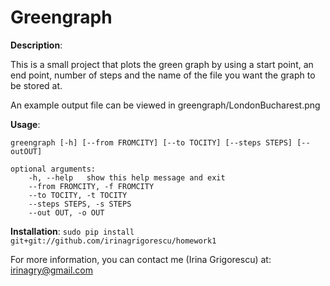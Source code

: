 Greengraph
==========

**Description**:

This is a small project that plots the green graph by using a start point, an end point, number of steps
and the name of the file you want the graph to be stored at.
 

An example output file can be viewed in greengraph/LondonBucharest.png


**Usage**:

```
greengraph [-h] [--from FROMCITY] [--to TOCITY] [--steps STEPS] [--outOUT]

optional arguments:
    -h, --help   show this help message and exit
    --from FROMCITY, -f FROMCITY
    --to TOCITY, -t TOCITY
    --steps STEPS, -s STEPS
    --out OUT, -o OUT
```

**Installation**: 
```sudo pip install git+git://github.com/irinagrigorescu/homework1```

For more information, you can contact me (Irina Grigorescu) at: irinagry@gmail.com


